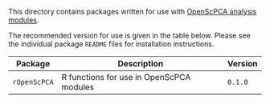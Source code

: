This directory contains packages written for use with [OpenScPCA analysis modules](https://openscpca.readthedocs.io/en/latest/contributing-to-analyses/analysis-modules/).

The recommended version for use is given in the table below.
Please see the individual package `README` files for installation instructions.

| Package      | Description                              | Version |
| ------------ | ---------------------------------------- | ------- |
| `rOpenScPCA` | R functions for use in OpenScPCA modules | `0.1.0` |

